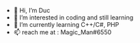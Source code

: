 - 👋 Hi, I’m Duc
- 👀 I’m interested in coding and still learning
- 🌱 I’m currently learning C++/C#, PHP 
- 📫 reach me at : Magic_Man#6550

<!---
dcng2803/dcng2803 is a ✨ special ✨ repository because its `README.md` (this file) appears on your GitHub profile.
You can click the Preview link to take a look at your changes.
--->

